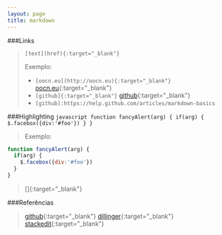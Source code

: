 ```yaml
---
layout: page
title: markdown
---
```



###Links

  >`[text](href){:target="_blank"}`
  >
  >Exemplo: 
  > * `[oocn.eu](http://oocn.eu){:target="_blank"}` [oocn.eu](http://oocn.eu){:target="_blank"}
  > * `[github]{:target="_blank"}` [github]{:target="_blank"}
  > * `[github]:https://help.github.com/articles/markdown-basics`

###Highlighting 
`javascript
function fancyAlert(arg) {
  if(arg) {
    $.facebox({div:'#foo'})
  }
}
`
>Exemplo:
```javascript
function fancyAlert(arg) {
  if(arg) {
    $.facebox({div:'#foo'})
  }
}
```
>[]{:target="_blank"}

###Referências 

>[github]{:target="_blank"}
>[dillinger]{:target="_blank"}
>[stackedit]{:target="_blank"}

[github]:https://help.github.com/articles/markdown-basics
[dillinger]:http://dillinger.io
[stackedit]:https://stackedit.io
